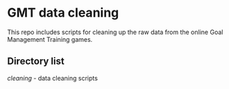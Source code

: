# GMT data cleaning

This repo includes scripts for cleaning up the raw data from the online Goal Management Training games.

## Directory list

*cleaning* - data cleaning scripts
